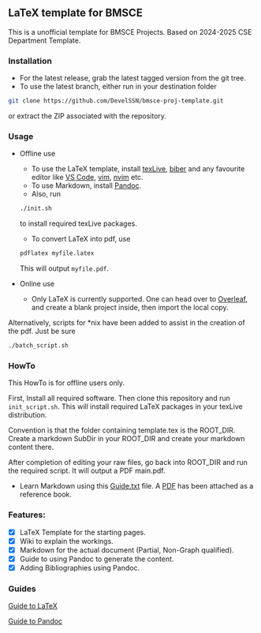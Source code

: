 ##  LaTeX template for BMSCE
This is a unofficial template for BMSCE Projects.
Based on 2024-2025 CSE Department Template.

### Installation
-   For the latest release, grab the latest tagged version from the git tree.
-   To use the latest branch, either run in your destination folder 
```bash
git clone https://github.com/DevelSSN/bmsce-proj-template.git
```
or extract the ZIP associated with the repository.

### Usage
-   Offline use
    -   To use the LaTeX template, install [texLive](https://www.tug.org/texlive/), [biber](https://sourceforge.net/projects/biblatex-biber/) and any favourite editor like [VS Code](https://code.visualstudio.com/), [vim](https://www.vim.org/), [nvim](https://neovim.io/) etc.
    -  To use Markdown, install [Pandoc](https://pandoc.org/installing.html).
    -  Also, run
    ```bash
    ./init.sh
    ```
    to install required texLive packages.
    -  To convert LaTeX into pdf, use
    ```bash
    pdflatex myfile.latex
    ```
    This will output `myfile.pdf`.

-   Online use
    -   Only LaTeX is currently supported. One can head over to [Overleaf](https://overleaf.com), and create a blank project inside, then import the local copy.


Alternatively, scripts for \*nix have been added to assist in the creation of the pdf. Just be sure 
```bash
./batch_script.sh
```

### HowTo

This HowTo is for offline users only.

First, Install all required software. Then clone this repository and run `init_script.sh`. This will install required LaTeX packages in your texLive distribution.

Convention is that the folder containing template.tex is the ROOT_DIR. Create a markdown SubDir in your ROOT_DIR and create your markdown content there.

After completion of editing your raw files, go back into ROOT_DIR and run the required script. It will output a PDF main.pdf.

-   Learn Markdown using this [Guide.txt](./Guide.txt) file. A [PDF](./DOCS/Pandoc+Markdown.pdf) has been attached as a reference book.

### Features:

- [x] LaTeX Template for the starting pages.
- [x] Wiki to explain the workings.
- [x] Markdown for the actual document (Partial, Non-Graph qualified).
- [x] Guide to using Pandoc to generate the content.
- [x] Adding Bibliographies using Pandoc.

### Guides
[Guide to LaTeX](https://www.overleaf.com/learn/latex/Learn_LaTeX_in_30_minutes#Writing_your_first_piece_of_LaTeX)

[Guide to Pandoc](https://pandoc.org/MANUAL.html)
